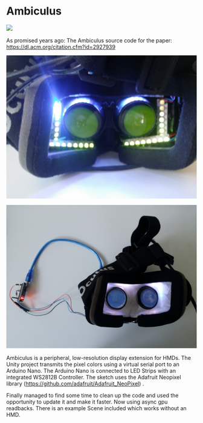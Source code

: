 # Ambiculus
[![](http://img.youtube.com/vi/J9gTBSbhzok/0.jpg)](http://www.youtube.com/watch?v=J9gTBSbhzok "Ambiculus")


As promised years ago: The Ambiculus source code for the paper: https://dl.acm.org/citation.cfm?id=2927939

![](Doc/AmbiculusWODiff.jpg)

![](Doc/AmbiculusWDiff.jpg)

Ambiculus is a peripheral, low-resolution display extension for HMDs.
The Unity project transmits the pixel colors using a virtual serial port to an Arduino Nano.
The Arduino Nano is connected to LED Strips with an integrated WS2812B Controller. The sketch uses the Adafruit Neopixel library (https://github.com/adafruit/Adafruit_NeoPixel) .

Finally managed to find some time to clean up the code and used the opportunity to update it and make it faster. Now using async gpu readbacks.
There is an example Scene included which works without an HMD.
